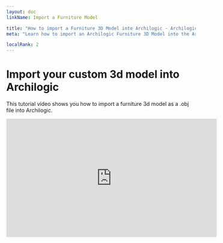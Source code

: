 ```yaml
---
layout: doc
linkName: Import a Furniture Model

title: "How to import a Furniture 3D Model into Archilogic - Archilogic Documentation"
meta: "Learn how to import an Archilogic Furniture 3D Model into the Archilogic 3D editor."

localRank: 2
---
```


# Import your custom 3d model into Archilogic

This tutorial video shows you how to import a furniture 3d model as a .obj file into Archilogic.

<iframe width="560" height="315" src="https://www.youtube.com/embed/AON51Hk2X28" frameborder="0" allowfullscreen></iframe>
